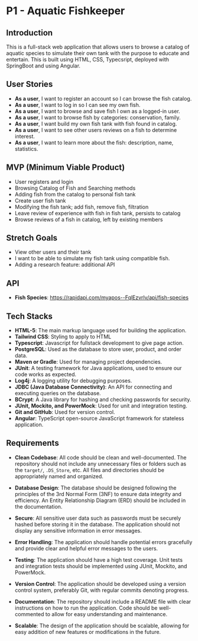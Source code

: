 # P1 - Aquatic Fishkeeper

## Introduction

This is a full-stack web application that allows users to browse a catalog of aquatic species to simulate their own tank with the purpose to educate and entertain. This is built using HTML, CSS, Typecsript, deployed with SpringBoot and using Angular.

## User Stories

- **As a user**, I want to register an account so I can browse the fish catalog.
- **As a user**, I want to log in so I can see my own fish.
- **As a user**, I want to browse and save fish I own as a logged-in user.
- **As a user**, I want to browse fish by categories: conservation, family.
- **As a user**, I want build my own fish tank with fish found in catalog.
- **As a user**, I want to see other users reviews on a fish to determine interest.
- **As a user**, I want to learn more about the fish: description, name, statistics.


## MVP (Minimum Viable Product)

- User registers and login
- Browsing Catalog of Fish and Searching methods
- Adding fish from the catalog to personal fish tank
- Create user fish tank
- Modifying the fish tank; add fish, remove fish, filtration
- Leave review of experience with fish in fish tank, persists to catalog
- Browse reviews of a fish in catalog, left by existing members

## Stretch Goals
- View other users and their tank
- I want to be able to simulate my fish tank using compatible fish.
- Adding a research feature: additional API

## API
- **Fish Species**: https://rapidapi.com/myapos--FqlEzvrlv/api/fish-species

## Tech Stacks

- **HTML-5**: The main markup language used for building the application.
- **Tailwind CSS**: Styling to apply to HTML
- **Typescript**: Javascript for fullstack development to give page action.
- **PostgreSQL**: Used as the database to store user, product, and order data.
- **Maven or Gradle**: Used for managing project dependencies.
- **JUnit**: A testing framework for Java applications, used to ensure our code works as expected.
- **Log4j**: A logging utility for debugging purposes.
- **JDBC (Java Database Connectivity)**: An API for connecting and executing queries on the database.
- **BCrypt**: A Java library for hashing and checking passwords for security.
- **JUnit, Mockito, and PowerMock**: Used for unit and integration testing.
- **Git and GitHub**: Used for version control.
- **Angular**: TypeScript open-source JavaScript framework for stateless application.

## Requirements

- **Clean Codebase**: All code should be clean and well-documented. The repository should not include any unnecessary files or folders such as the `target/`, `.DS_Store`, etc. All files and directories should be appropriately named and organized.

- **Database Design**: The database should be designed following the principles of the 3rd Normal Form (3NF) to ensure data integrity and efficiency. An Entity Relationship Diagram (ERD) should be included in the documentation.

- **Secure**: All sensitive user data such as passwords must be securely hashed before storing it in the database. The application should not display any sensitive information in error messages.

- **Error Handling**: The application should handle potential errors gracefully and provide clear and helpful error messages to the users.

- **Testing**: The application should have a high test coverage. Unit tests and integration tests should be implemented using JUnit, Mockito, and PowerMock.

- **Version Control**: The application should be developed using a version control system, preferably Git, with regular commits denoting progress.

- **Documentation**: The repository should include a README file with clear instructions on how to run the application. Code should be well-commented to allow for easy understanding and maintenance.

- **Scalable**: The design of the application should be scalable, allowing for easy addition of new features or modifications in the future.

